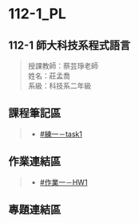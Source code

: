 # 112-1_PL   
## 112-1 師大科技系程式語言
> 授課教師：蔡芸琤老師  
> 姓名：莊孟喬  
> 系級：科技系二年級   
## 課程筆記區
> * [#練一－task1](https://github.com/joexzmq/112-1_PL/blob/main/1/0914_task1.ipynb)
## 作業連結區
> * [#作業一－HW1](https://github.com/joexzmq/112-1_PL/blob/main/1/HW1.ipynb)
## 專題連結區
>
